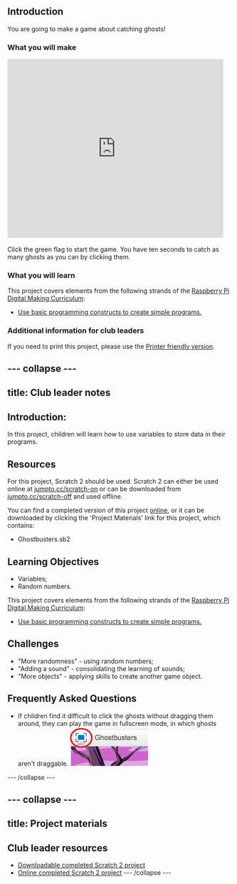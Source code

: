 ## Introduction

You are going to make a game about catching ghosts!

### What you will make

<div class="scratch-preview">
  <iframe allowtransparency="true" width="485" height="402" src="https://scratch.mit.edu/projects/embed/60787262/?autostart=false" frameborder="0"></iframe>
</div>

Click the green flag to start the game. You have ten seconds to catch as many ghosts as you can by clicking them.

### What you will learn

This project covers elements from the following strands of the [Raspberry Pi Digital Making Curriculum](http://rpf.io/curriculum):

+ [Use basic programming constructs to create simple programs.](https://www.raspberrypi.org/curriculum/programming/creator)

### Additional information for club leaders
If you need to print this project, please use the [Printer friendly version](./print).

--- collapse ---
---
title: Club leader notes
---

## Introduction:

In this project, children will learn how to use variables to store data in their programs.

## Resources

For this project, Scratch 2 should be used. Scratch 2 can either be used online at [jumpto.cc/scratch-on](http://jumpto.cc/scratch-on) or can be downloaded from [jumpto.cc/scratch-off](http://jumpto.cc/scratch-off) and used offline.

You can find a completed version of this project <a href="http://scratch.mit.edu/projects/60787262/#editor">online</a>, or it can be downloaded by clicking the 'Project Materials' link for this project, which contains:
+ Ghostbusters.sb2

## Learning Objectives

+ Variables;
+ Random numbers.

This project covers elements from the following strands of the [Raspberry Pi Digital Making Curriculum](http://rpf.io/curriculum):

+ [Use basic programming constructs to create simple programs.](https://www.raspberrypi.org/curriculum/programming/creator)

## Challenges

+ "More randomness" - using random numbers;
+ "Adding a sound" - consolidating the learning of sounds;
+ "More objects" - applying skills to create another game object.

## Frequently Asked Questions

+ If children find it difficult to click the ghosts without dragging them around, they can play the game in fullscreen mode, in which ghosts aren't draggable.
![screenshot](images/ghost-fullscreen.png)

--- /collapse ---

--- collapse ---
---
title: Project materials
---
## Club leader resources
* [Downloadable completed Scratch 2 project](resources/Ghostbusters.sb2)
* [Online completed Scratch 2 project](http://scratch.mit.edu/projects/60787262/#editor)
--- /collapse ---

